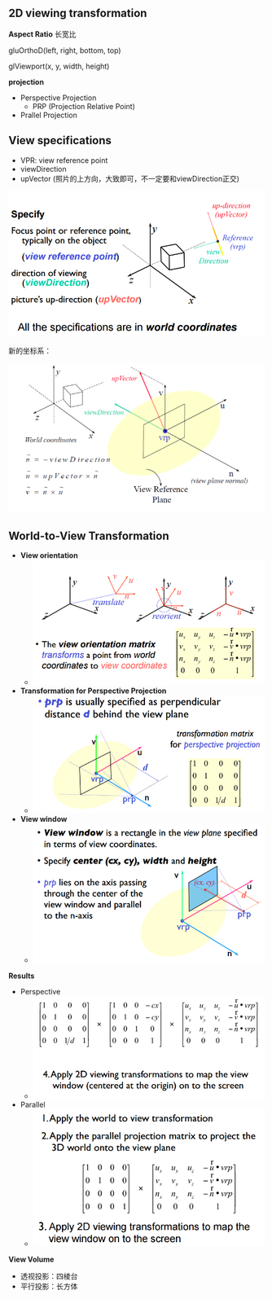 ## 2D viewing transformation



**Aspect Ratio** 长宽比



gluOrthoD(left, right, bottom, top)

glViewport(x, y, width, height)





**projection**

* Perspective Projection
    * PRP (Projection Relative Point)
* Prallel Projection



## View specifications

<!--以正上方和相机上方的向量的叉积作为x轴-->

<!--正上方和x轴的叉积作为y轴-->

* VPR: view reference point
* viewDirection
* upVector (照片的上方向，大致即可，不一定要和viewDirection正交)

<img src="assets/image-20201020224447721.png" style="zoom: 67%;" />

新的坐标系：

<img src="assets/image-20201020224959826.png" style="zoom: 67%;" />



## World-to-View Transformation

* **View orientation**
    * <img src="assets/image-20201021120021992.png" style="zoom:67%;" />
* **Transformation for Perspective Projection**
    * <img src="assets/image-20201021120123457.png" style="zoom:67%;" />
* **View window**
    * <img src="assets/image-20201021120226216.png" style="zoom:67%;" />



**Results**

* Perspective
    * <img src="assets/image-20201021120507557.png" style="zoom:67%;" />
* Parallel
    * <img src="assets/image-20201021120516079.png" style="zoom:67%;" />



**View Volume**

* 透视投影：四棱台
* 平行投影：长方体